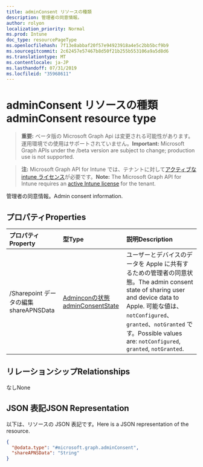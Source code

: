 ```yaml
---
title: adminConsent リソースの種類
description: 管理者の同意情報。
author: rolyon
localization_priority: Normal
ms.prod: Intune
doc_type: resourcePageType
ms.openlocfilehash: 7f13e8abbaf20f57e94923918a4e5c2bb5bcf9b9
ms.sourcegitcommit: 2c62457e57467b8d50f21b255b553106a9a5d8d6
ms.translationtype: MT
ms.contentlocale: ja-JP
ms.lasthandoff: 07/31/2019
ms.locfileid: "35968611"
---
```

# <a name="adminconsent-resource-type"></a><span data-ttu-id="1d3bd-103">adminConsent リソースの種類</span><span class="sxs-lookup"><span data-stu-id="1d3bd-103">adminConsent resource type</span></span>

> <span data-ttu-id="1d3bd-104">**重要:** ベータ版の Microsoft Graph Api は変更される可能性があります。運用環境での使用はサポートされていません。</span><span class="sxs-lookup"><span data-stu-id="1d3bd-104">**Important:** Microsoft Graph APIs under the /beta version are subject to change; production use is not supported.</span></span>

> <span data-ttu-id="1d3bd-105">**注:** Microsoft Graph API for Intune では、テナントに対して[アクティブな intune ライセンス](https://go.microsoft.com/fwlink/?linkid=839381)が必要です。</span><span class="sxs-lookup"><span data-stu-id="1d3bd-105">**Note:** The Microsoft Graph API for Intune requires an [active Intune license](https://go.microsoft.com/fwlink/?linkid=839381) for the tenant.</span></span>

<span data-ttu-id="1d3bd-106">管理者の同意情報。</span><span class="sxs-lookup"><span data-stu-id="1d3bd-106">Admin consent information.</span></span>

## <a name="properties"></a><span data-ttu-id="1d3bd-107">プロパティ</span><span class="sxs-lookup"><span data-stu-id="1d3bd-107">Properties</span></span>
|<span data-ttu-id="1d3bd-108">プロパティ</span><span class="sxs-lookup"><span data-stu-id="1d3bd-108">Property</span></span>|<span data-ttu-id="1d3bd-109">型</span><span class="sxs-lookup"><span data-stu-id="1d3bd-109">Type</span></span>|<span data-ttu-id="1d3bd-110">説明</span><span class="sxs-lookup"><span data-stu-id="1d3bd-110">Description</span></span>|
|:---|:---|:---|
|<span data-ttu-id="1d3bd-111">/Sharepoint データの編集</span><span class="sxs-lookup"><span data-stu-id="1d3bd-111">shareAPNSData</span></span>|[<span data-ttu-id="1d3bd-112">Adminconの状態</span><span class="sxs-lookup"><span data-stu-id="1d3bd-112">adminConsentState</span></span>](../resources/intune-devices-adminconsentstate.md)|<span data-ttu-id="1d3bd-113">ユーザーとデバイスのデータを Apple に共有するための管理者の同意状態。</span><span class="sxs-lookup"><span data-stu-id="1d3bd-113">The admin consent state of sharing user and device data to Apple.</span></span> <span data-ttu-id="1d3bd-114">可能な値は、`notConfigured`、`granted`、`notGranted` です。</span><span class="sxs-lookup"><span data-stu-id="1d3bd-114">Possible values are: `notConfigured`, `granted`, `notGranted`.</span></span>|

## <a name="relationships"></a><span data-ttu-id="1d3bd-115">リレーションシップ</span><span class="sxs-lookup"><span data-stu-id="1d3bd-115">Relationships</span></span>
<span data-ttu-id="1d3bd-116">なし</span><span class="sxs-lookup"><span data-stu-id="1d3bd-116">None</span></span>

## <a name="json-representation"></a><span data-ttu-id="1d3bd-117">JSON 表記</span><span class="sxs-lookup"><span data-stu-id="1d3bd-117">JSON Representation</span></span>
<span data-ttu-id="1d3bd-118">以下は、リソースの JSON 表記です。</span><span class="sxs-lookup"><span data-stu-id="1d3bd-118">Here is a JSON representation of the resource.</span></span>
<!-- {
  "blockType": "resource",
  "@odata.type": "microsoft.graph.adminConsent"
}
-->
``` json
{
  "@odata.type": "#microsoft.graph.adminConsent",
  "shareAPNSData": "String"
}
```





